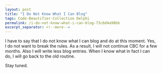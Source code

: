 ```yaml
---
layout: post
title: "I Do Not Know What I Can Blog"
tags: Code-Beautifier-Collection Delphi
permalink: /i-do-not-know-what-i-can-blog-73c6d4a98bb
excerpt_separator: <!--more-->
---
```

I have to say that I do not know what I can blog and do at this moment. Yes, I do not want to break the rules. As a result, I will not continue CBC for a few months. Also I will write less blog entries. When I know what in fact I can do, I will go back to the old routine.

Stay tuned.
<!--more-->
